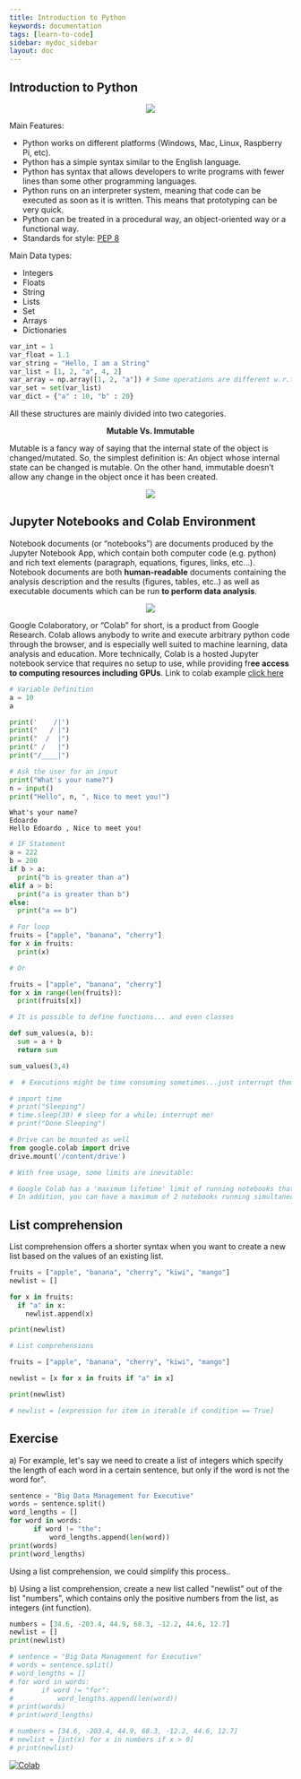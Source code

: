 ```yaml
---
title: Introduction to Python
keywords: documentation
tags: [learn-to-code]
sidebar: mydoc_sidebar
layout: doc
---
```


## Introduction to Python

<p align="center">
  <img src="https://upload.wikimedia.org/wikipedia/commons/thumb/f/f8/Python_logo_and_wordmark.svg/1200px-Python_logo_and_wordmark.svg.png"/>
</p>


Main Features:

* Python works on different platforms (Windows, Mac, Linux, Raspberry Pi, etc).
* Python has a simple syntax similar to the English language.
* Python has syntax that allows developers to write programs with fewer lines than some other programming languages.
* Python runs on an interpreter system, meaning that code can be executed as soon as it is written. This means that prototyping can be very quick.
* Python can be treated in a procedural way, an object-oriented way or a functional way.
* Standards for style: [PEP 8](https://www.python.org/dev/peps/pep-0008/)

Main Data types:

- Integers
- Floats
- String
- Lists
- Set
- Arrays
- Dictionaries


```python
var_int = 1
var_float = 1.1
var_string = "Hello, I am a String"
var_list = [1, 2, "a", 4, 2]
var_array = np.array([1, 2, "a"]) # Some operations are different w.r.t to lists
var_set = set(var_list)
var_dict = {"a" : 10, "b" : 20}
```

All these structures are mainly divided into two categories.

<p align="center">
  <b>Mutable Vs. Immutable</b>
</p>

Mutable is a fancy way of saying that the internal state of the object is changed/mutated. So, the simplest definition is: An object whose internal state can be changed is mutable. On the other hand, immutable doesn’t allow any change in the object once it has been created.
<p align="center">
  <img src="https://miro.medium.com/max/538/1*sAoqf0mk34ij9RomTq2zdQ.png"/>
</p>

## Jupyter Notebooks and Colab Environment

Notebook documents (or “notebooks”) are documents produced by the Jupyter Notebook App, which contain both computer code (e.g. python) and rich text elements (paragraph, equations, figures, links, etc…). Notebook documents are both **human-readable** documents containing the analysis description and the results (figures, tables, etc..) as well as executable documents which can be run **to perform data analysis**.


<p align="center">
  <img src="https://colab.research.google.com/img/colab_favicon_256px.png"/>
</p>


Google Colaboratory, or “Colab” for short, is a product from Google Research. Colab allows anybody to write and execute arbitrary python code through the browser, and is especially well suited to machine learning, data analysis and education. More technically, Colab is a hosted Jupyter notebook service that requires no setup to use, while providing fr**ee access to computing resources including GPUs**. Link to colab example [click here](https://colab.research.google.com/notebooks/basic_features_overview.ipynb#scrollTo=d-S-3nYLQSHb)



```python
# Variable Definition
a = 10
a
```


```python
print('    /|')
print("   / |")
print("  /  |")
print(" /   |")
print("/____|")
```


```python
# Ask the user for an input
print("What's your name?")
n = input()
print("Hello", n, ", Nice to meet you!")
```

    What's your name?
    Edoardo
    Hello Edoardo , Nice to meet you!



```python
# IF Statement
a = 222
b = 200
if b > a:
  print("b is greater than a")
elif a > b:
  print("a is greater than b")
else: 
  print("a == b")
```


```python
# For loop
fruits = ["apple", "banana", "cherry"]
for x in fruits:
  print(x)

# Or

fruits = ["apple", "banana", "cherry"]
for x in range(len(fruits)):
  print(fruits[x])

```


```python
# It is possible to define functions... and even classes

def sum_values(a, b):
  sum = a + b
  return sum

sum_values(3,4)

```


```python
#  # Executions might be time consuming sometimes...just interrupt them

# import time
# print("Sleeping")
# time.sleep(30) # sleep for a while; interrupt me!
# print("Done Sleeping")
```


```python
# Drive can be mounted as well
from google.colab import drive
drive.mount('/content/drive')

# With free usage, some limits are inevitable:

# Google Colab has a 'maximum lifetime' limit of running notebooks that is 12 hours with the browser open, and the 'Idle' notebook instance is interrupted after 90 minutes.
# In addition, you can have a maximum of 2 notebooks running simultaneously.
```

## List comprehension

List comprehension offers a shorter syntax when you want to create a new list based on the values of an existing list.


```python
fruits = ["apple", "banana", "cherry", "kiwi", "mango"]
newlist = []

for x in fruits:
  if "a" in x:
    newlist.append(x)

print(newlist)
```


```python
# List comprehensions

fruits = ["apple", "banana", "cherry", "kiwi", "mango"]

newlist = [x for x in fruits if "a" in x]

print(newlist)

# newlist = [expression for item in iterable if condition == True]
```

## Exercise

a) For example, let's say we need to create a list of integers which specify the length of each word in a certain sentence, but only if the word is not the word for".
```python
sentence = "Big Data Management for Executive"
words = sentence.split()
word_lengths = []
for word in words:
      if word != "the":
          word_lengths.append(len(word))
print(words)
print(word_lengths)
```
Using a list comprehension, we could simplify this process..

b) Using a list comprehension, create a new list called "newlist" out of the list "numbers", which contains only the positive numbers from the list, as integers (int function).



```python
numbers = [34.6, -203.4, 44.9, 68.3, -12.2, 44.6, 12.7]
newlist = []
print(newlist)
```




```python
# sentence = "Big Data Management for Executive"
# words = sentence.split()
# word_lengths = []
# for word in words:
#       if word != "for":
#           word_lengths.append(len(word))
# print(words)
# print(word_lengths)

# numbers = [34.6, -203.4, 44.9, 68.3, -12.2, 44.6, 12.7]
# newlist = [int(x) for x in numbers if x > 0]
# print(newlist)
```


[![Colab](https://colab.research.google.com/assets/colab-badge.svg)](https://colab.research.google.com/drive/1tLEGZlkQWUssBsNacUyU_Nvp8Eo66vRG?usp=sharing)
